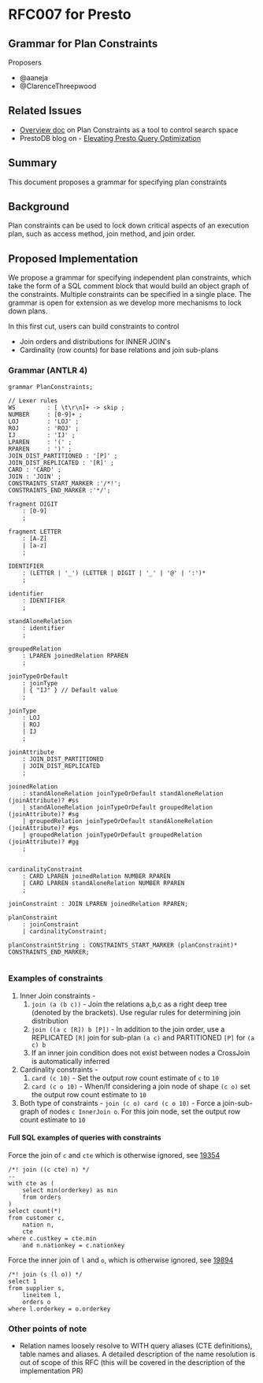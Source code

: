 # **RFC007 for Presto**

## Grammar for Plan Constraints

Proposers

* @aaneja
* @ClarenceThreepwood

## Related Issues

* [Overview doc](https://prestodb.io/wp-content/uploads/Search-Space-Improvements-Plan-Constraints.pdf) on Plan Constraints as a tool to control search space
* PrestoDB blog on - [Elevating Presto Query Optimization](https://prestodb.io/blog/2024/03/21/elevating-presto-query-optimization/)

## Summary

This document proposes a grammar for specifying plan constraints

## Background

Plan constraints can be used to lock down critical aspects of an execution plan, such as access method, join method, and join order. 


## Proposed Implementation

We propose a grammar for specifying independent plan constraints, which take the form of a SQL comment block that would build an object graph of the constraints. Multiple constraints can be specified in a single place. The grammar is open for extension as we develop more mechanisms to lock down plans.

In this first cut, users can build constraints to control 
- Join orders and distributions for INNER JOIN's
- Cardinality (row counts) for base relations and join sub-plans

### Grammar (ANTLR 4)

```
grammar PlanConstraints;

// Lexer rules
WS         : [ \t\r\n]+ -> skip ;
NUMBER     : [0-9]+ ;
LOJ        : 'LOJ' ;
ROJ        : 'ROJ' ;
IJ         : 'IJ' ;
LPAREN     : '(' ;
RPAREN     : ')' ;
JOIN_DIST_PARTITIONED : '[P]' ;
JOIN_DIST_REPLICATED : '[R]' ;
CARD : 'CARD' ;
JOIN : 'JOIN' ;
CONSTRAINTS_START_MARKER :'/*!';
CONSTRAINTS_END_MARKER :'*/';

fragment DIGIT
    : [0-9]
    ;

fragment LETTER
    : [A-Z]
    | [a-z]
    ;

IDENTIFIER
    : (LETTER | '_') (LETTER | DIGIT | '_' | '@' | ':')*
    ;

identifier
    : IDENTIFIER
    ;

standAloneRelation
    : identifier
    ;

groupedRelation
    : LPAREN joinedRelation RPAREN
    ;

joinTypeOrDefault
    : joinType
    | { "IJ" } // Default value
    ;

joinType
    : LOJ
    | ROJ
    | IJ
    ;

joinAttribute
    : JOIN_DIST_PARTITIONED
    | JOIN_DIST_REPLICATED
    ;

joinedRelation
    : standAloneRelation joinTypeOrDefault standAloneRelation (joinAttribute)? #ss
    | standAloneRelation joinTypeOrDefault groupedRelation (joinAttribute)? #sg
    | groupedRelation joinTypeOrDefault standAloneRelation (joinAttribute)? #gs
    | groupedRelation joinTypeOrDefault groupedRelation (joinAttribute)? #gg
    ;


cardinalityConstraint
    : CARD LPAREN joinedRelation NUMBER RPAREN
    | CARD LPAREN standAloneRelation NUMBER RPAREN
    ;

joinConstraint : JOIN LPAREN joinedRelation RPAREN;

planConstraint
    : joinConstraint
    | cardinalityConstraint;

planConstraintString : CONSTRAINTS_START_MARKER (planConstraint)* CONSTRAINTS_END_MARKER;


```


### Examples of constraints

1. Inner Join constraints - 
    1. `join (a (b c))` - Join the relations a,b,c as a right deep tree (denoted by the brackets). Use regular rules for determining join distribution
    2. `join ((a c [R]) b [P])` - In addition to the join order, use a  REPLICATED `[R]`  join for sub-plan `(a c)`  and PARTITIONED `[P]`  for `(a c) b`
    3. If an inner join condition does not exist between nodes a CrossJoin is automatically inferred
2. Cardinality constraints -
    1. `card (c 10)` - Set the output row count estimate of `c` to `10` 
    2. `card (c o 10)` - When/If considering a join node of shape `(c o)` set the output row count estimate to `10`
3. Both type of constraints -
    `join (c o) card (c o 10)` - Force a join-sub-graph of nodes `c InnerJoin o`. For this join node, set the output row count estimate to `10`

#### Full SQL examples of queries with constraints

Force the join of `c` and `cte` which is otherwise ignored, see [19354](https://github.com/prestodb/presto/issues/19354) 
```
/*! join ((c cte) n) */
-- 
with cte as (
    select min(orderkey) as min
    from orders
)
select count(*)
from customer c,
    nation n,
    cte
where c.custkey = cte.min
    and n.nationkey = c.nationkey
```

Force the inner join of `l` and `o`, which is otherwise ignored, see [19894](https://github.com/prestodb/presto/issues/19894) 
```
/*! join (s (l o)) */
select 1
from supplier s,
    lineitem l,
    orders o
where l.orderkey = o.orderkey
```


### Other points of note
- Relation names loosely resolve to WITH query aliases (CTE definitions), table names and aliases. A detailed description of the name resolution is out of scope of this RFC (this will be covered in the description of the implementation PR)
